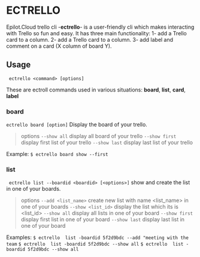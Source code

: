 # ECTRELLO
Epilot.Cloud trello cli  -**ectrello**-  is a user-friendly cli which makes interacting with Trello so fun and easy. It has three main functionality:
1- add a Trello card to a column.
2- add a Trello card to a column.
3- add label and comment on a card (X column of board Y).

## Usage
` ectrello <command> [options]`


These are ectroll commands used in various situations: **board**, **list**, **card**, **label**



### board
`ectrello board [option]`
 Display the board of your trello.
 >options
`--show all`  display all board of your trello
`--show first` display first list of your trello
`--show last`  display last list of your trello

Example:
 `$ ectrello board show --first`

### list
` ectrello list --boardid <boardid> [<options>]`
show and create the list in one of your boards.
>options
>`--add <list_name>` 	create new list with name <list_name> in one of your boards
>`--show <list_id>` 		display the list which its is <list_id>
>`--show all` 					display all lists in one of your board
>`--show first`  			display first list in one of your board
>`--show last`			    display last list in one of your board


Examples:
 `$ ectrello  list -boardid 5f2d9bdc --add "meeting with the team`
 `$ ectrello  list -boardid 5f2d9bdc --show all`
 `$ ectrello  list -boardid 5f2d9bdc --show all`
